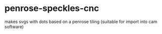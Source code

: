 # penrose-speckles-cnc
makes svgs with dots based on a penrose tiling (suitable for import into cam software)
